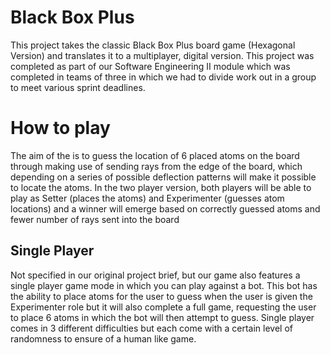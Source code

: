 # Black Box Plus

This project takes the classic Black Box Plus board game (Hexagonal Version) and translates it to a multiplayer, digital version. This project was completed as part of our Software Engineering II
module which was completed in teams of three in which we had to divide work out in a group to meet various sprint deadlines.

# How to play

The aim of the is to guess the location of 6 placed atoms on the board through making use of sending rays from the edge of the board, which depending on a series of possible deflection patterns will 
make it possible to locate the atoms. In the two player version, both players will be able to play as Setter (places the atoms) and Experimenter (guesses atom locations) and a winner will emerge
based on correctly guessed atoms and fewer number of rays sent into the board

## Single Player

Not specified in our original project brief, but our game also features a single player game mode in which you can play against a bot. This bot has the ability to place atoms for the user to guess
when the user is given the Experimenter role but it will also complete a full game, requesting the user to place 6 atoms in which the bot will then attempt to guess. Single player comes in 3 different
difficulties but each come with a certain level of randomness to ensure of a human like game.
